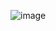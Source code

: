 ![image](https://user-images.githubusercontent.com/59414764/111043180-8103ee00-8484-11eb-8fa4-77651286fcf6.png)
